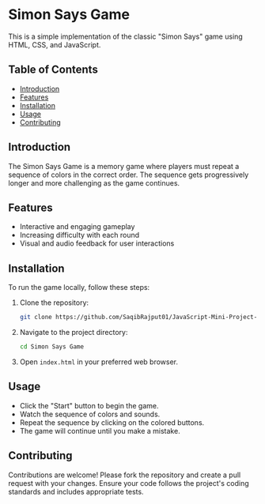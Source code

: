 # Simon Says Game

This is a simple implementation of the classic "Simon Says" game using HTML, CSS, and JavaScript.

## Table of Contents
- [Introduction](#introduction)
- [Features](#features)
- [Installation](#installation)
- [Usage](#usage)
- [Contributing](#contributing)

## Introduction
The Simon Says Game is a memory game where players must repeat a sequence of colors in the correct order. The sequence gets progressively longer and more challenging as the game continues.

## Features
- Interactive and engaging gameplay
- Increasing difficulty with each round
- Visual and audio feedback for user interactions

## Installation
To run the game locally, follow these steps:
1. Clone the repository:
    ```bash
    git clone https://github.com/SaqibRajput01/JavaScript-Mini-Project-1
    ```
2. Navigate to the project directory:
    ```bash
    cd Simon Says Game
    ```
3. Open `index.html` in your preferred web browser.

## Usage
- Click the "Start" button to begin the game.
- Watch the sequence of colors and sounds.
- Repeat the sequence by clicking on the colored buttons.
- The game will continue until you make a mistake.

## Contributing
Contributions are welcome! Please fork the repository and create a pull request with your changes. Ensure your code follows the project's coding standards and includes appropriate tests.

